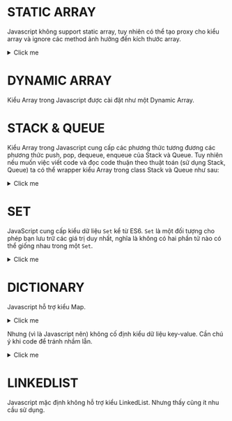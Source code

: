 # STATIC ARRAY
Javascript không support static array, tuy nhiên có thể tạo proxy cho kiểu array và ignore các method ảnh hưởng đến kích thước array.

<details>
  <summary>Click me</summary>

```js
function staticArray(size) {
  const array = new Array(size).fill(null);

  return new Proxy(array, {
    set(target, property, value) {
      if (!isNaN(property) && property < size) {
        target[property] = value;
        return true;
      } else if (!isNaN(property)) {
        throw new Error("Cannot add new elements to a static array");
      } else {
        return Reflect.set(target, property, value);
      }
    },
    deleteProperty(target, property) {
      if (!isNaN(property)) {
        throw new Error("Cannot delete elements from a static array");
      } else {
        return Reflect.deleteProperty(target, property);
      }
    },
    get(target, property) {
      if (['push', 'pop', 'shift', 'unshift', 'splice'].includes(property)) {
        throw new Error(`Cannot use method ${property} on a static array`);
      }
      return Reflect.get(target, property);
    }
  });
}

//------------------------------------------------
//------------------------------------------------
const fixedArray = staticArray(5);
fixedArray[0] = 1; // OK
fixedArray[4] = 5; // OK
console.log(fixedArray); // [1, null, null, null, 5]

try {
  fixedArray[5] = 6; // Error: Cannot add new elements to a static array
} catch (e) {
  console.log(e.message);
}

try {
  delete fixedArray[0]; // Error: Cannot delete elements from a static array
} catch (e) {
  console.log(e.message);
}

try {
  fixedArray.push(6); // Error: Cannot use method push on a static array
} catch (e) {
  console.log(e.message);
}

try {
  fixedArray.pop(); // Error: Cannot use method pop on a static array
} catch (e) {
  console.log(e.message);
}

console.log(fixedArray); // [1, null, null, null, 5]

```
</details>

# DYNAMIC ARRAY
Kiểu Array trong Javascript được cài đặt như một Dynamic Array.

# STACK & QUEUE
Kiểu Array trong Javascript cung cấp các phương thức tương đương các phương thức push, pop, dequeue, enqueue của Stack và Queue.
Tuy nhiên nếu muốn việc viết code và đọc code thuận theo thuật toán (sử dụng Stack, Queue) ta có thể wrapper kiểu Array trong class Stack và Queue như sau:

<details>
  <summary>Click me</summary>

```js
class Collection {
  constructor() {
    this.items = [];
  }

  // Kiểm tra collection có rỗng không
  isEmpty() {
    return this.items.length === 0;
  }

  // Trả về kích thước của collection
  size() {
    return this.items.length;
  }

  // In các phần tử trong collection
  print() {
    console.log(this.items.toString());
  }
}

class Stack extends Collection {
  constructor() {
    super();
  }

  // Thêm phần tử vào cuối stack
  push(element) {
    this.items.push(element);
  }

  // Loại bỏ và trả về phần tử ở cuối stack
  pop() {
    if (this.isEmpty()) {
      return null;
    }
    return this.items.pop();
  }

  // Trả về phần tử ở cuối stack mà không loại bỏ nó
  peek() {
    if (this.isEmpty()) {
      return null;
    }
    return this.items[this.items.length - 1];
  }
}

class Queue extends Collection {
  constructor() {
    super();
  }

  // Thêm phần tử vào cuối queue
  enqueue(element) {
    this.items.push(element);
  }

  // Loại bỏ và trả về phần tử ở đầu queue
  dequeue() {
    if (this.isEmpty()) {
      return null;
    }
    return this.items.shift();
  }

  // Trả về phần tử ở đầu queue mà không loại bỏ nó
  front() {
    if (this.isEmpty()) {
      return null;
    }
    return this.items[0];
  }
}

//------------------------------------------------
//------------------------------------------------

// Sử dụng Stack
let stack = new Stack();
stack.push(1);
stack.push(2);
stack.push(3);
stack.print();  // 1,2,3
console.log(stack.pop());  // 3
console.log(stack.peek());  // 2
console.log(stack.isEmpty());  // false
console.log(stack.size());  // 2
stack.print();  // 1,2


// Sử dụng Queue
let queue = new Queue();
queue.enqueue(1);
queue.enqueue(2);
queue.enqueue(3);
queue.print();  // 1,2,3
console.log(queue.dequeue());  // 1
console.log(queue.front());  // 2
console.log(queue.isEmpty());  // false
console.log(queue.size());  // 2
queue.print();  // 2,3
```

</details>

# SET
JavaScript cung cấp kiểu dữ liệu `Set` kể từ ES6. 
`Set` là một đối tượng cho phép bạn lưu trữ các giá trị duy nhất, nghĩa là không có hai phần tử nào có thể giống nhau trong một `Set`.

<details>
  <summary>Click me</summary>

```js
let mySet = new Set();
// Thêm phần tử vào Set
mySet.add(1);
mySet.add(2);
mySet.add(3);
mySet.add(1);  // Sẽ không thêm vì 1 đã tồn tại trong Set
console.log(mySet);  // Set { 1, 2, 3 }
// Xóa phần tử khỏi Set
mySet.delete(2);
console.log(mySet);  // Set { 1, 3 }
// Kiểm tra phần tử có tồn tại trong Set
console.log(mySet.has(1));  // true
console.log(mySet.has(2));  // false

// Chuyển Set thành Array
let myArray = Array.from(mySet);
console.log(myArray);  // [1, 2, 3]

// Tạo Set từ Array
let myNewSet = new Set([1, 2, 3, 4, 5]);
console.log(myNewSet);  // Set { 1, 2, 3, 4, 5 }

```
</details>

# DICTIONARY
Javascript hỗ trợ kiểu Map. 

<details>
  <summary>Click me</summary>

```js
// Tạo một Map
let countryCapitals = new Map();

// Thêm các cặp khóa-giá trị vào Map
countryCapitals.set("USA", "Washington, D.C.");
countryCapitals.set("France", "Paris");
countryCapitals.set("Japan", "Tokyo");

// Truy cập giá trị bằng khóa
console.log(countryCapitals.get("USA"));    // Washington, D.C.
console.log(countryCapitals.get("France")); // Paris
console.log(countryCapitals.get("Japan"));  // Tokyo

// Kiểm tra sự tồn tại của khóa
console.log(countryCapitals.has("USA"));    // true
console.log(countryCapitals.has("Germany")); // false

// Xóa một cặp khóa-giá trị
countryCapitals.delete("France");
console.log(countryCapitals);  // Map { 'USA' => 'Washington, D.C.', 'Japan' => 'Tokyo' }

// Trả về kích thước của Map
console.log(countryCapitals.size);  // 2

// Duyệt qua các cặp khóa-giá trị trong Map
countryCapitals.forEach((capital, country) => {
  console.log(`${country}: ${capital}`);
});
// Output:
// USA: Washington, D.C.
// Japan: Tokyo

// Duyệt qua các cặp khóa-giá trị bằng for-of
for (let [country, capital] of countryCapitals) {
  console.log(`${country}: ${capital}`);
}
// Output:
// USA: Washington, D.C.
// Japan: Tokyo

// Xóa tất cả các cặp khóa-giá trị trong Map
countryCapitals.clear();
console.log(countryCapitals);  // Map {}

```

</details>

Nhưng (vì là Javascript nên) không cố định kiểu dữ liệu key-value. Cần chú ý khi code để tránh nhầm lẫn.

<details>
  <summary>Click me</summary>

```js
let map = new Map();

// Sử dụng số làm khóa
map.set(1, "one");

// Sử dụng chuỗi làm khóa
map.set("2", "two");

console.log(map.get(1));    // "one"
console.log(map.get("1"));  // undefined (vì "1" là chuỗi, khác với số 1)

console.log(map.get("2"));  // "two"
console.log(map.get(2));    // undefined (vì 2 là số, khác với chuỗi "2")

```
</details>

# LINKEDLIST

Javascript mặc định không hỗ trợ kiểu LinkedList. Nhưng thấy cũng ít nhu cầu sử dụng.
